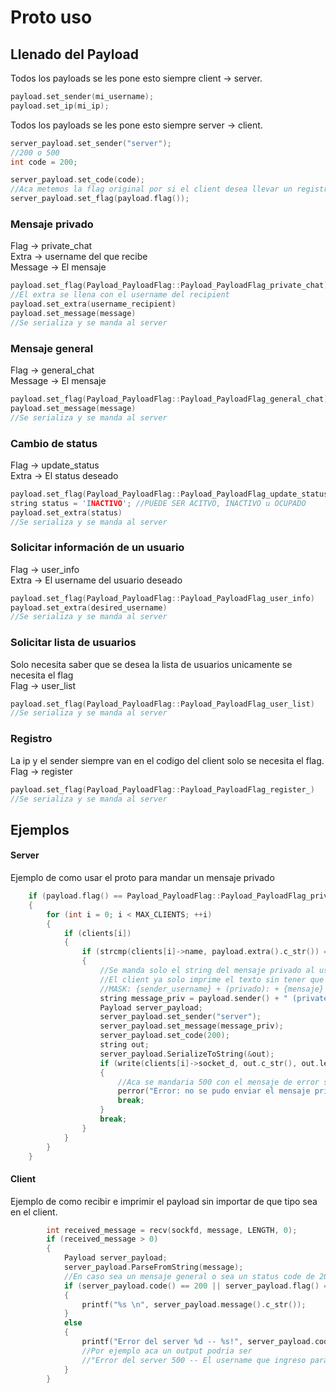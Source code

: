 # Proto uso

## Llenado del Payload

Todos los payloads se les pone esto siempre client -> server.<br>
``` c++
payload.set_sender(mi_username);
payload.set_ip(mi_ip);
```

Todos los payloads se les pone esto siempre server -> client.<br>
```c++
server_payload.set_sender("server");
//200 o 500
int code = 200;

server_payload.set_code(code);
//Aca metemos la flag original por si el client desea llevar un registro o algo
server_payload.set_flag(payload.flag());
```

### Mensaje privado
Flag -> private_chat<br>
Extra -> username del que recibe<br>
Message -> El mensaje<br>
``` c++
payload.set_flag(Payload_PayloadFlag::Payload_PayloadFlag_private_chat)
//El extra se llena con el username del recipient
payload.set_extra(username_recipient)
payload.set_message(message)
//Se serializa y se manda al server
```

### Mensaje general
Flag -> general_chat<br>
Message -> El mensaje<br>
``` c++
payload.set_flag(Payload_PayloadFlag::Payload_PayloadFlag_general_chat)
payload.set_message(message)
//Se serializa y se manda al server
```

### Cambio de status
Flag -> update_status<br>
Extra -> El status deseado<br>
``` c++
payload.set_flag(Payload_PayloadFlag::Payload_PayloadFlag_update_status)
string status = 'INACTIVO'; //PUEDE SER ACITVO, INACTIVO u OCUPADO
payload.set_extra(status)
//Se serializa y se manda al server
```

### Solicitar información de un usuario
Flag -> user_info<br>
Extra -> El username del usuario deseado<br>
``` c++
payload.set_flag(Payload_PayloadFlag::Payload_PayloadFlag_user_info)
payload.set_extra(desired_username)
//Se serializa y se manda al server
```

### Solicitar lista de usuarios
Solo necesita saber que se desea la lista de usuarios unicamente se necesita el flag<br>
Flag -> user_list<br>
``` c++
payload.set_flag(Payload_PayloadFlag::Payload_PayloadFlag_user_list)
//Se serializa y se manda al server
```

### Registro
La ip y el sender siempre van en el codigo del client solo se necesita el flag.<br>
Flag -> register<br>
``` c++
payload.set_flag(Payload_PayloadFlag::Payload_PayloadFlag_register_)
//Se serializa y se manda al server
```

## Ejemplos
#### Server
Ejemplo de como usar el proto para mandar un mensaje privado<br>
``` c++
    if (payload.flag() == Payload_PayloadFlag::Payload_PayloadFlag_private_chat)
    {
        for (int i = 0; i < MAX_CLIENTS; ++i)
        {
            if (clients[i])
            {
                if (strcmp(clients[i]->name, payload.extra().c_str()) == 0)
                {
                    //Se manda solo el string del mensaje privado al username destinado
                    //El client ya solo imprime el texto sin tener que pensar que respuesta es
                    //MASK: {sender_username} + (privado): + {mensaje}
                    string message_priv = payload.sender() + " (private): " + payload.message();
                    Payload server_payload;
                    server_payload.set_sender("server");
                    server_payload.set_message(message_priv);
                    server_payload.set_code(200);
                    string out;
                    server_payload.SerializeToString(&out);
                    if (write(clients[i]->socket_d, out.c_str(), out.length()) < 0)
                    {
                        //Aca se mandaria 500 con el mensaje de error solo como ejemplo
                        perror("Error: no se pudo enviar el mensaje privado");
                        break;
                    }
                    break;
                }
            }
        }
    }
```

#### Client
Ejemplo de como recibir e imprimir el payload sin importar de que tipo sea en el client.<br>
``` c++
        int received_message = recv(sockfd, message, LENGTH, 0);
        if (received_message > 0)
        {
            Payload server_payload;
            server_payload.ParseFromString(message);
            //En caso sea un mensaje general o sea un status code de 200
            if (server_payload.code() == 200 || server_payload.flag() == Payload_PayloadFlag::Payload_PayloadFlag_general_chat)
            {
                printf("%s \n", server_payload.message().c_str());
            }
            else
            {
                printf("Error del server %d -- %s!", server_payload.code(), server_payload.message().c_str())
                //Por ejemplo aca un output podria ser
                //"Error del server 500 -- El username que ingreso para mandarle un mensaje privado no existe."
            }
        }
````
